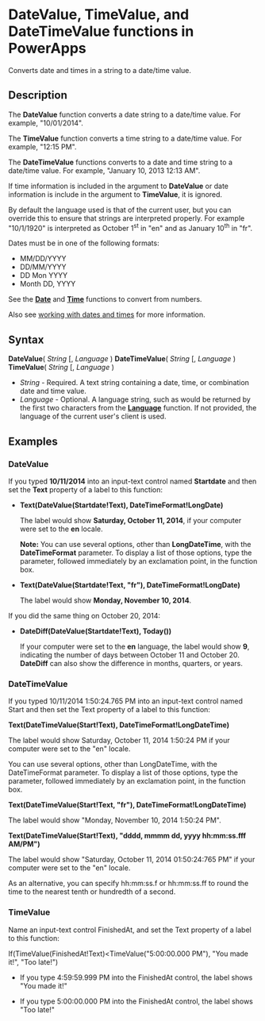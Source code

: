 <properties
	pageTitle="PowerApps: DateValue, TimeValue, and DateTimeValue functions"
	description="Reference information for the DateValue, TimeValue, and DateTimeValue functions in PowerApps, including syntax and examples"
	services=""
	suite="powerapps"
	documentationCenter="na"
	authors="gregli-msft"
	manager="dwrede"
	editor=""
	tags=""/>

<tags
   ms.service="powerapps"
   ms.devlang="na"
   ms.topic="article"
   ms.tgt_pltfrm="na"
   ms.workload="na"
   ms.date="11/07/2015"
   ms.author="gregli"/>

# DateValue, TimeValue, and DateTimeValue functions in PowerApps #

Converts date and times in a string to a date/time value.

## Description ##

The **DateValue** function converts a date string to a date/time value.  For example, "10/01/2014".

The **TimeValue** function converts a time string to a date/time value.  For example, "12:15 PM".

The **DateTimeValue** functions converts to a date and time string to a date/time value.  For example, "January 10, 2013 12:13 AM".

If time information is included in the argument to **DateValue** or date information is include in the argument to **TimeValue**, it is ignored.

By default the language used is that of the current user, but you can override this to ensure that strings are interpreted properly.  For example "10/1/1920" is interpreted as October 1<sup>st</sup> in "en" and as January 10<sup>th</sup> in "fr".

Dates must be in one of the following formats:

- MM/DD/YYYY
- DD/MM/YYYY
- DD Mon YYYY
- Month DD, YYYY

See the **[Date](function-date-time.md)** and **[Time](function-date-time.md)** functions to convert from numbers.

Also see [working with dates and times](../show-text-dates-times.md) for more information.

## Syntax ##

**DateValue**( *String* [, *Language* )
**DateTimeValue**( *String* [, *Language* )
**TimeValue**( *String* [, *Language* )

- *String* - Required.  A text string containing a date, time, or combination date and time value.
- *Language* - Optional.  A language string, such as would be returned by the first two characters from the **[Language](function-language.md)** function.  If not provided, the language of the current user's client is used.  

## Examples ##

### DateValue ###

If you typed **10/11/2014** into an input-text control named **Startdate** and then set the **Text** property of a label to this function:

- **Text(DateValue(Startdate!Text), DateTimeFormat!LongDate)**

	The label would show **Saturday, October 11, 2014**, if your computer were set to the **en** locale.

	**Note:** You can use several options, other than **LongDateTime**, with the **DateTimeFormat** parameter. To display a list of those options, type the parameter, followed immediately by an exclamation point, in the function box.

- **Text(DateValue(Startdate!Text, "fr"), DateTimeFormat!LongDate)**

	The label would show **Monday, November 10, 2014**.

If you did the same thing on October 20, 2014:

- **DateDiff(DateValue(Startdate!Text), Today())**

	If your computer were set to the **en** language, the label would show **9**, indicating the number of days between October 11 and October 20. **DateDiff** can also show the difference in months, quarters, or years.

### DateTimeValue ###

If you typed 10/11/2014 1:50:24.765 PM into an input-text control named Start and then set the Text property of a label to this function:

**Text(DateTimeValue(Start!Text), DateTimeFormat!LongDateTime)**

The label would show Saturday, October 11, 2014 1:50:24 PM if your computer were set to the "en" locale.

You can use several options, other than LongDateTime, with the DateTimeFormat parameter. To display a list of those options, type the parameter, followed immediately by an exclamation point, in the function box.

**Text(DateTimeValue(Start!Text, "fr"), DateTimeFormat!LongDateTime)**

The label would show "Monday, November 10, 2014 1:50:24 PM".

**Text(DateTimeValue(Start!Text), "dddd, mmmm dd, yyyy hh:mm:ss.fff AM/PM")**

The label would show "Saturday, October 11, 2014 01:50:24:765 PM" if your computer were set to the "en" locale.

As an alternative, you can specify hh:mm:ss.f or hh:mm:ss.ff to round the time to the nearest tenth or hundredth of a second.

### TimeValue ###

Name an input-text control FinishedAt, and set the Text property of a label to this function:

If(TimeValue(FinishedAt!Text)<TimeValue("5:00:00.000 PM"), "You made it!", "Too late!")

- If you type 4:59:59.999 PM into the FinishedAt control, the label shows "You made it!"

- If you type 5:00:00.000 PM into the FinishedAt control, the label shows "Too late!"
